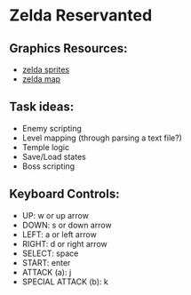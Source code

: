 Zelda Reservanted
=================

Graphics Resources:
-------------------
* [zelda sprites](http://www.spriters-resource.com/nes/thelegendofzelda/)
* [zelda map](http://www.nesmaps.com/maps/Zelda/ZeldaOverworld1stQuest.swf)

Task ideas:
-----------
* Enemy scripting
* Level mapping (through parsing a text file?)
* Temple logic
* Save/Load states
* Boss scripting

Keyboard Controls:
------------------
* UP: w or up arrow
* DOWN: s or down arrow
* LEFT: a or left arrow
* RIGHT: d or right arrow
* SELECT: space
* START: enter
* ATTACK (a): j
* SPECIAL ATTACK (b): k
